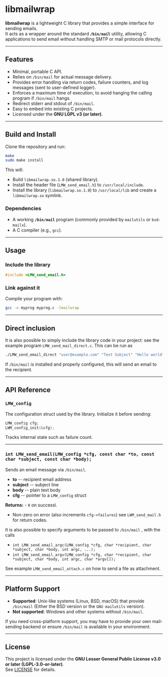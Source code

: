 # libmailwrap

**libmailwrap** is a lightweight C library that provides a simple
interface for sending emails.\
It acts as a wrapper around the standard **`/bin/mail`** utility,
allowing C applications to send email without handling SMTP or mail
protocols directly.

------------------------------------------------------------------------

## Features

-   Minimal, portable C API.
-   Relies on `/bin/mail` for actual message delivery.
-   Provides error handling via return codes, failure counters,
    and log messages (sent to user-defined logger).
-   Enforces a maximum time of execution, to avoid hanging the
    calling program if `/bin/mail` hangs.
-   Redirect stderr and stdout of  `/bin/mail`.
-   Easy to embed into existing C projects.
-   Licensed under the **GNU LGPL v3 (or later)**.

------------------------------------------------------------------------

## Build and Install

Clone the repository and run:

``` sh
make
sudo make install
```

This will:

-   Build `libmailwrap.so.1.0` (shared library).
-   Install the header file (`LMW_send_email.h`) to
    `/usr/local/include`.
-   Install the library (`libmailwrap.so.1.0`) to `/usr/local/lib` and
    create a `libmailwrap.so` symlink.

### Dependencies

-   A working **`/bin/mail`** program (commonly provided by `mailutils`
    or `bsd-mailx`).
-   A C compiler (e.g., `gcc`).

------------------------------------------------------------------------

## Usage

### Include the library

``` c
#include <LMW_send_email.h>
```

### Link against it

Compile your program with:

``` sh
gcc -o myprog myprog.c -lmailwrap
```

------------------------------------------------------------------------

## Direct inclusion

It is also possible to simply include the library code
in your project: see the example program `LMW_send_mail_direct.c`.
This can be run as

``` sh
./LMW_send_email_direct "user@example.com" "Test Subject" "Hello world"
```

If `/bin/mail` is installed and properly configured, this will send an
email to the recipient.

------------------------------------------------------------------------

## API Reference

### `LMW_config`

The configuration struct used by the library. Initialize it before
sending:

``` c
LMW_config cfg;
LWM_config_init(&cfg);
```

Tracks internal state such as failure count.

------------------------------------------------------------------------

### `int LMW_send_email(LMW_config *cfg, const char *to, const char *subject, const char *body);`

Sends an email message via `/bin/mail`.

-   **to** -- recipient email address
-   **subject** -- subject line
-   **body** -- plain text body
-   **cfg** -- pointer to a `LMW_config` struct

**Returns:** - `0` on success\
- Non-zero on error (also increments `cfg->failures`)
  see `LWM_send_mail.h` for return codes.

It is also possible to specify arguments to be passed to `/bin/mail` , with the calls

 - `int LMW_send_email_argc(LMW_config *cfg, char *recipient, char *subject, char *body, int argc, ...);`
 - `int LMW_send_email_argv(LMW_config *cfg, char *recipient, char *subject, char *body, int argc, char *argv[]);`

See example `LMW_send_email_attach.c` on how to send
a file as attachment.
 
------------------------------------------------------------------------

## Platform Support

-   **Supported**: Unix-like systems (Linux, BSD, macOS) that provide
    `/bin/mail` (Either the BSD version or the `GNU mailutils` version).
-   **Not supported**: Windows and other systems without `/bin/mail`.

If you need cross-platform support, you may have to provide your own
mail-sending backend or ensure `/bin/mail` is available in your
environment.

------------------------------------------------------------------------

## License

This project is licensed under the **GNU Lesser General Public License
v3.0 or later (LGPL-3.0-or-later)**.\
See [LICENSE](https://www.gnu.org/licenses/lgpl-3.0.html) for details.
